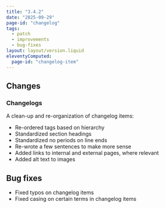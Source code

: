 ```yaml
---
title: "3.4.2"
date: "2025-09-29"
page-id: "changelog"
tags: 
  - patch
  - improvements
  - bug-fixes
layout: layout/version.liquid
eleventyComputed:
  page-id: "changelog-item"
---
```

## Changes
### Changelogs
A clean-up and re-organization of changelog items:
- Re-ordered tags based on hierarchy
- Standardized section headings
- Standardized no periods on line ends
- Re-wrote a few sentences to make more sense
- Added links to internal and external pages, where relevant
- Added alt text to images

## Bug fixes
- Fixed typos on changelog items
- Fixed casing on certain terms in changelog items